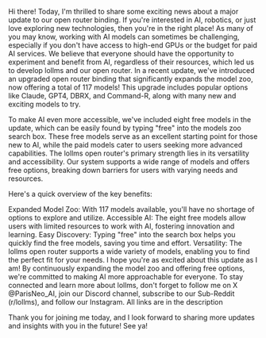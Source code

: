 Hi there! Today, I'm thrilled to share some exciting news about a major update to our open router binding. If you're interested in AI, robotics, or just love exploring new technologies, then you're in the right place!
As many of you may know, working with AI models can sometimes be challenging, especially if you don't have access to high-end GPUs or the budget for paid AI services. We believe that everyone should have the opportunity to experiment and benefit from AI, regardless of their resources, which led us to develop lollms and our open router.
In a recent update, we've introduced an upgraded open router binding that significantly expands the model zoo, now offering a total of 117 models! This upgrade includes popular options like Claude, GPT4, DBRX, and Command-R, along with many new and exciting models to try.

To make AI even more accessible, we've included eight free models in the update, which can be easily found by typing "free" into the models zoo search box. These free models serve as an excellent starting point for those new to AI, while the paid models cater to users seeking more advanced capabilities.
The lollms open router's primary strength lies in its versatility and accessibility. Our system supports a wide range of models and offers free options, breaking down barriers for users with varying needs and resources.

Here's a quick overview of the key benefits:

Expanded Model Zoo: With 117 models available, you'll have no shortage of options to explore and utilize.
Accessible AI: The eight free models allow users with limited resources to work with AI, fostering innovation and learning.
Easy Discovery: Typing "free" into the search box helps you quickly find the free models, saving you time and effort.
Versatility: The lollms open router supports a wide variety of models, enabling you to find the perfect fit for your needs.
I hope you're as excited about this update as I am! By continuously expanding the model zoo and offering free options, we're committed to making AI more approachable for everyone. To stay connected and learn more about lollms, don't forget to follow me on X @ParisNeo_AI, join our Discord channel, subscribe to our Sub-Reddit (r/lollms), and follow our Instagram. All links are in the description

Thank you for joining me today, and I look forward to sharing more updates and insights with you in the future! See ya!